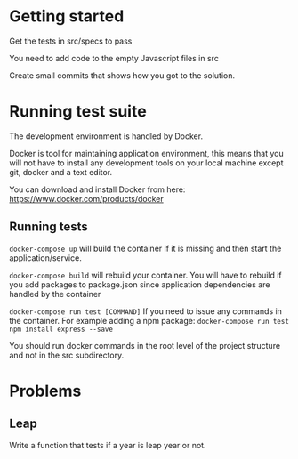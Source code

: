 # Getting started
Get the tests in src/specs to pass

You need to add code to the empty Javascript files in src

Create small commits that shows how you got to the solution.

# Running test suite
The development environment is handled by Docker.

Docker is tool for maintaining application environment,
this means that you will not have to install any development tools
on your local machine except git, docker and a text editor.

You can download and install Docker from here: https://www.docker.com/products/docker


## Running tests
`docker-compose up` will build the container if it is missing and
then start the application/service.

`docker-compose build` will rebuild your container.
You will have to rebuild if you add packages to package.json
since application dependencies are handled by the container

`docker-compose run test [COMMAND]`
If you need to issue any commands in the container.
For example adding a npm package:
`docker-compose run test npm install express --save`

You should run docker commands in the root level of the project structure
and not in the src subdirectory.


# Problems

## Leap
Write a function that tests if a year is leap year or not.
